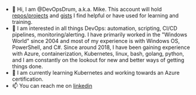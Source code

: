 - 👋 Hi, I am @DevOpsDrum, a.k.a. Mike. This account will hold [repos/projects](https://github.com/DevOpsDrum?tab=repositories) and [gists](https://gist.github.com/devopsdrum) I find helpful or have used for learning and training.
- 👀 I am interested in all things DevOps: automation, scripting, CI/CD pipelines, monitoring/alerting. I have primarily worked in the "Windows World" since 2004 and most of my experience is with Windows OS, PowerShell, and C#.
Since around 2018, I have been gaining experience with Azure, containerization, Kubernetes, linux, bash, golang, python, and I am constantly on the lookout for new and better ways of getting things done.
- 🌱 I am currently learning Kubernetes and working towards an Azure certification.
- 📫 You can reach me on [linkedin](https://www.linkedin.com/in/madrum/)

<!---
DevOpsDrum/DevOpsDrum is a ✨ special ✨ repository because its `README.md` (this file) appears on your GitHub profile.
You can click the Preview link to take a look at your changes.
--->
